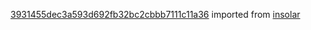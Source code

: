 [3931455dec3a593d692fb32bc2cbbb7111c11a36](https://github.com/insolar/insolar/commit/3931455dec3a593d692fb32bc2cbbb7111c11a36) imported from [insolar](https://github.com/insolar/insolar)
